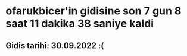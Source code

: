 # ofarukbicer'in gidisine son 7 gun 8 saat 11 dakika 38 saniye kaldi

## Gidis tarihi: 30.09.2022 :(
